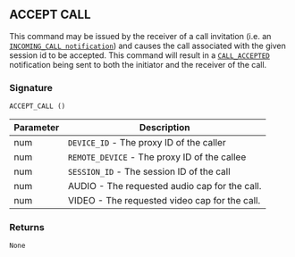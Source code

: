 ## ACCEPT CALL

This command may be issued by the receiver of a call invitation (i.e. an [`INCOMING_CALL notification`][1]) and causes the call associated with the given session id to be accepted. This command will result in a [`CALL_ACCEPTED`][2] notification being sent to both the initiator and the receiver of the call.


### Signature

`ACCEPT_CALL ()`


| Parameter | Description |
| --- | --- |
| num | `DEVICE_ID` - The proxy ID of the caller |
| num | `REMOTE_DEVICE` - The proxy ID of the callee |
| num|  `SESSION_ID` - The session ID of the call |
| num | AUDIO - The requested audio cap for the call. |
| num | VIDEO - The requested video cap for the call. |


### Returns

`None`

[1]:	https://control4.github.io/docs-driverworks-proxyprotocol/#incoming-call
[2]:	https://control4.github.io/docs-driverworks-proxyprotocol/#call-accepted